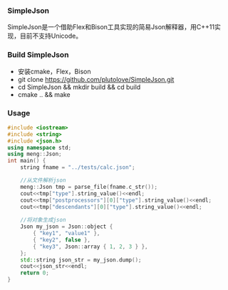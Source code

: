 ### SimpleJson
SimpleJson是一个借助Flex和Bison工具实现的简易Json解释器，用C++11实现，目前不支持Unicode。
### Build SimpleJson
* 安装cmake，Flex，Bison  
* git clone https://github.com/plutolove/SimpleJson.git  
* cd SimpleJson && mkdir build && cd build  
* cmake .. && make
### Usage
```cpp
#include <iostream>
#include <string>
#include <json.h>
using namespace std;
using meng::Json;
int main() {
	string fname = "../tests/calc.json";

    //从文件解析json
	meng::Json tmp = parse_file(fname.c_str());
	cout<<tmp["type"].string_value()<<endl;
	cout<<tmp["postprocessors"][0]["type"].string_value()<<endl;
	cout<<tmp["descendants"][0]["type"].string_value()<<endl;
    
    //将对象生成json
	Json my_json = Json::object {
		{ "key1", "value1" },
		{ "key2", false },
		{ "key3", Json::array { 1, 2, 3 } },
	};
	std::string json_str = my_json.dump();
	cout<<json_str<<endl;
	return 0;
}
```